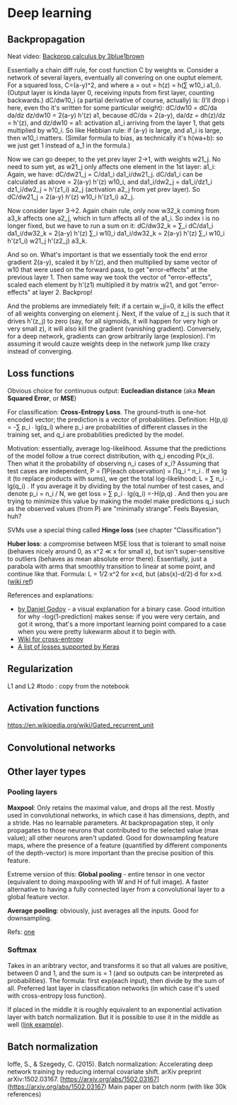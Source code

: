 # Deep learning

## Backpropagation
Neat video: [Backprop calculus by 3blue1brown](https://www.youtube.com/watch?v=tIeHLnjs5U8&list=PLZHQObOWTQDNU6R1_67000Dx_ZCJB-3pi&index=4)

Essentially a chain diff rule, for cost function C by weights w.
Consider a network of several layers, eventually all convering on one ouptut element.
For a squared loss, C=(a-y)^2, and where a = out = h(z) = h(∑ w10_i a1_i).
(Output layer is kinda layer 0, receiving inputs from first layer, counting backwards.)
dC/dw10_i (a partial derivative of course, actually) is: (I'll drop i here, even tho it's written for some particular weight):
dC/dw10 = dC/da da/dz dz/dw10 = 2(a-y) h'(z) a1,
because dC/da = 2(a-y),
da/dz = dh(z)/dz = h'(z), and
dz/dw10 = a1: activation a1_i arriving from the layer 1, that gets multiplied by w10_i.
So like Hebbian rule: if (a-y) is large, and a1_i is large, then w10_i matters.
(Similar formula to bias, as technically it's h(wa+b): so we just get 1 instead of a_1 in the formula.)

Now we can go deeper, to the yet prev layer 2->1, with weights w21_j.
No need to sum yet, as w21_j only affects one element in the 1st layer: a1_i:
Again, we have:
dC/dw21_j = C/da1_i da1_i/dw21_j.
dC/da1_i can be calculated as above = 2(a-y) h'(z) w10_i,
and da1_i/dw2_j = da1_i/dz1_i dz1_i/dw2_j = h'(z1_i) a2_j (activation a2_j from yet prev layer).
So dC/dw21_j = 2(a-y) h'(z) w10_i h'(z1_i) a2_j.

Now consider layer 3->2. Again chain rule, only now w32_k coming from a3_k affects one a2_j, 
which in turn affects all of the a1_i. So index i is no longer fixed, but we have to run a sum on  it:
dC/dw32_k = ∑_i dC/da1_i da1_i/dw32_k = 
2(a-y) h'(z) ∑_i w10_i da1_i/dw32_k = 
2(a-y) h'(z) ∑_i w10_i h'(z1_i) w21_j h'(z2_j) a3_k.

And so on. What's important is that we essentially took the end error gradient 2(a-y), scaled it by h'(z), and then multiplied by same vector of  w10 that were used on the forward pass, to get "error-effects" at the previous layer 1. Then same way we took the vector of "error-effects", scaled each element by h'(z1) multiplied it by matrix w21, and got "error-effects" at layer 2. Backprop!

And the problems are immediately felt: if a certain w_ji=0, it kills the effect of all weights converging on element j. Next, if the value of z_j is such that it drives h'(z_j) to zero (say, for all sigmoids, it will happen for very high or very small z), it will also kill the gradient (vanishing gradient). Conversely, for a deep network, gradients can grow arbitrarily large (explosion). I'm assuming it would cauze weights deep in the network jump like crazy instead of converging.

## Loss functions

Obvious choice for continuous output: **Eucleadian distance** (aka **Mean Squared Error**, or **MSE**)

For classification: **Cross-Entropy Loss**. The ground-truth is one-hot encoded vector; the prediction is a vector of probabilities. Definition: H(p,q) = -∑ p_i ∙ lg(q_i) where p_i are probabilities of different classes in the training set, and q_i are probabilities predicted by the model.

Motivation: essentially, average log-likelihood. Assume that the predictions of the model follow a true correct distribution, with q_i encoding P(x_i). Then what it the probability of observing n_i cases of x_i? Assuming that test cases are independent, P = ∏P(each observation) = ∏q_i ^ n_i . If we lg it (to replace products with sums), we get the total log-likelihood: L = ∑ n_i ∙ lg(q_i) . If you average it by dividing by the total number of test cases, and denote p_i = n_i / N, we get loss = ∑ p_i ∙ lg(q_i) =-H(p,q) . And then you are trying to minimize this value by making the model make predictions q_i such as the observed values (from P) are "minimally strange". Feels Bayesian, huh?

SVMs use a special thing called **Hinge loss** (see chapter "Classification")

**Huber loss**: a compromise between MSE loss that is tolerant to small noise (behaves nicely around 0, as x^2 ≪ x for small x), but isn't super-sensitive to outliers (behaves as mean absolute error there). Essentially, just a parabola with arms that smoothly transition to linear at some point, and continue like that. Formula: L = 1/2∙x^2 for x<d, but (abs(x)-d/2)∙d for x>d. ([wiki ref](https://en.wikipedia.org/wiki/Huber_loss))

References and explanations:
* [by Daniel Godoy](https://towardsdatascience.com/understanding-binary-cross-entropy-log-loss-a-visual-explanation-a3ac6025181a) - a visual explanation for a binary case. Good intuition for why -log(1-prediction) makes sense: if you were very certain, and got it wrong, that's a more important learning point compared to a case when you were pretty lukewarm about it to begin with.
* [Wiki for cross-entropy](https://en.wikipedia.org/wiki/Cross_entropy)
* [A list of losses supported by Keras](https://keras.io/losses/)

## Regularization

L1 and L2 #todo : copy from the notebook

## Activation functions

https://en.wikipedia.org/wiki/Gated_recurrent_unit

## Convolutional networks

## Other layer types

### Pooling layers
**Maxpool**: Only retains the maximal value, and drops all the rest. Mostly used in convolutional networks, in which case it has dimensions, depth, and a stride. Has no learnable parameters. At backpropagation step, it only propagates to those neurons that contributed to the selected value (max value); all other neurons aren't updated. Good for downsampling feature maps, where the presence of a feature (quantified by different components of the depth-vector) is more important than the precise position of this feature.

Extreme version of this: **Global pooling** - entire tensor in one vector (equivalent to doing maxpooling with W and H of full image). A faster alternative to having a fully connected layer from a convolutional layer to a global feature vector.

**Average pooling**: obviously, just averages all the inputs. Good for downsampling.

Refs: [one](https://machinelearningmastery.com/pooling-layers-for-convolutional-neural-networks/)

### Softmax
Takes in an aribtrary vector, and transforms it so that all values are positive, between 0 and 1, and the sum is = 1 (and so outputs can be interpreted as probabilities). The formula: first exp(each input), then divide by the sum of all. Preferred last layer in classification networks (in which case it's used with cross-entropy loss function).

If placed in the middle it is roughly equivalent to an exponential activation layer with batch normalization. But it is possible to use it in the middle as well ([link example](https://github.com/gorobei9/jtest/blob/master/machine-learning/MNIST%20for%20Crazy%20People.ipynb)).

## Batch normalization

Ioffe, S., & Szegedy, C. (2015). Batch normalization: Accelerating deep network training by reducing internal covariate shift. arXiv preprint arXiv:1502.03167.
[https://arxiv.org/abs/1502.03167](<https://arxiv.org/abs/1502.03167>)
Main paper on batch norm (with like 30k references)